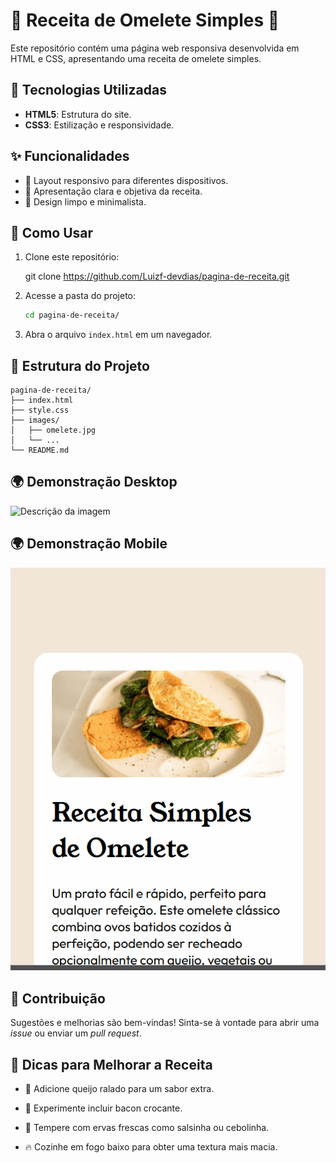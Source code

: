 # 🥚 Receita de Omelete Simples 🍳

Este repositório contém uma página web responsiva desenvolvida em HTML e CSS, apresentando uma receita de omelete simples.

## 🚀 Tecnologias Utilizadas

- **HTML5**: Estrutura do site.
- **CSS3**: Estilização e responsividade.

## ✨ Funcionalidades

- 📱 Layout responsivo para diferentes dispositivos.
- 📄 Apresentação clara e objetiva da receita.
- 🎨 Design limpo e minimalista.

## 📌 Como Usar

1. Clone este repositório:
   
   git clone https://github.com/Luizf-devdias/pagina-de-receita.git

2. Acesse a pasta do projeto:
   ```bash
   cd pagina-de-receita/
   ```
3. Abra o arquivo `index.html` em um navegador.

## 📂 Estrutura do Projeto

```
pagina-de-receita/
├── index.html
├── style.css
├── images/
│   ├── omelete.jpg
│   └── ...
└── README.md
```

## 🌍 Demonstração Desktop

![Descrição da imagem](src/images/Receita%20desktop.gif)

## 🌍 Demonstração Mobile

![video do projeto mobile](src/images/receita%20mobile.gif)

## 🤝 Contribuição

Sugestões e melhorias são bem-vindas! Sinta-se à vontade para abrir uma *issue* ou enviar um *pull request*.

## 📌 Dicas para Melhorar a Receita

- 🧀 Adicione queijo ralado para um sabor extra.

- 🥓 Experimente incluir bacon crocante.

- 🌿 Tempere com ervas frescas como salsinha ou cebolinha.

- 🔥 Cozinhe em fogo baixo para obter uma textura mais macia.


